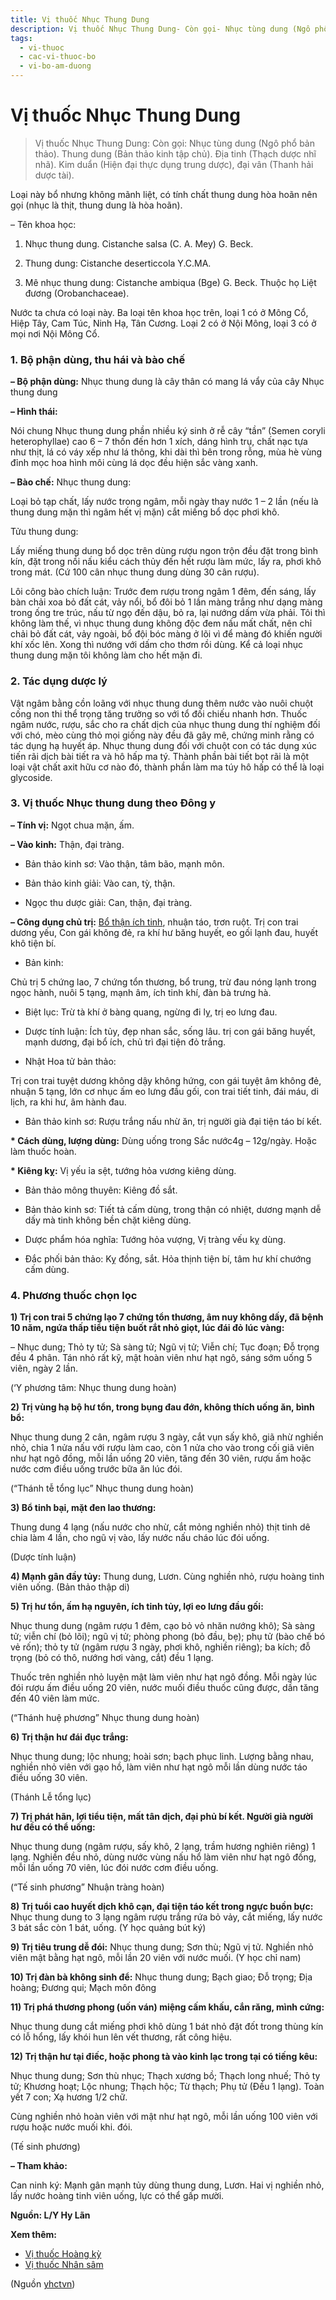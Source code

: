 ```yaml
---
title: Vị thuốc Nhục Thung Dung
description: Vị thuốc Nhục Thung Dung- Còn gọi- Nhục tùng dung (Ngô phổ bản thảo). Thung dung (Bản thảo kinh tập chủ). Địa tinh (Thạch dược nhĩ nhã). Kim duẩn (Hiện đại thực dụng trung dược), đại vân (Thanh hải dược tài).
tags:
  - vi-thuoc
  - cac-vi-thuoc-bo
  - vi-bo-am-duong
---
```


# Vị thuốc Nhục Thung Dung 

> Vị thuốc Nhục Thung Dung: Còn gọi: Nhục tùng dung (Ngô phổ bản thảo). Thung dung (Bản thảo kinh tập chủ). Địa tinh (Thạch dược nhĩ nhã). Kim duẩn (Hiện đại thực dụng trung dược), đại vân (Thanh hải dược tài).

Loại này bổ nhưng không mãnh liệt, có tính chất thung dung hòa hoãn nên gọi (nhục là thịt, thung dung là hòa hoãn).

– Tên khoa học: 

1) Nhục thung dung. Cistanche salsa (C. A. Mey) G. Beck.

2) Thung dung: Cistanche deserticcola Y.C.MA. 

3) Mê nhục thung dung: Cistanche ambiqua (Bge) G. Beck. Thuộc họ Liệt đương (Orobanchaceae).

Nước ta chưa có loại này. Ba loại tên khoa học trên, loại 1 có ở Mông Cổ, Hiệp Tây, Cam Túc, Ninh Hạ, Tân Cương. Loại 2 có ở Nội Mông, loại 3 có ở mọi nơi Nội Mông Cổ.

### 1. Bộ phận dùng, thu hái và bào chế

**– Bộ phận dùng:** Nhục thung dung là cây thân có mang lá vẩy của cây Nhục thung dung 

**– Hình thái:**

Nói chung Nhục thung dung phần nhiều ký sinh ở rễ cây “tần” (Semen coryli heterophyllae) cao 6 – 7 thốn đến hơn 1 xích, dáng hình trụ, chất nạc tựa như thịt, lá có váy xếp như lá thông, khi dài thì bên trong rỗng, mùa hè vùng đỉnh mọc hoa hình môi cùng lá dọc đều hiện sắc vàng xanh.

**– Bào chế:** Nhục thung dung:

Loại bỏ tạp chất, lấy nước trong ngâm, mỗi ngày thay nước 1 – 2 lần (nếu là thung dung mặn thì ngâm hết vị mặn) cắt miếng bổ dọc phơi khô.

Tửu thung dung:

Lấy miếng thung dung bổ dọc trên dùng rượu ngon trộn đều đặt trong bình kín, đặt trong nồi nấu kiểu cách thủy đến hết rượu làm mức, lấy ra, phơi khô trong mát. (Cứ 100 cân nhục thung dung dùng 30 cân rượu).

Lôi công bào chích luận: Trước đem rượu trong ngâm 1 đêm, đến sáng, lấy bàn chải xoa bỏ đất cát, vảy nổi, bổ đôi bỏ 1 lần màng trắng như dạng màng trong ống tre trúc, nấu từ ngọ đến dậu, bỏ ra, lại nướng dấm vừa phải. Tôi thì không làm thế, vì nhục thung dung không độc đem nấu mất chất, nên chỉ chải bỏ đất cát, vảy ngoài, bổ đội bóc màng ở lõi vì để màng đó khiến người khí xốc lên. Xong thì nướng với dấm cho thơm rồi dùng. Kể cả loại nhục thung dung mặn tôi không làm cho hết mặn đi.

### 2. Tác dụng dược lý

Vật ngâm bằng cồn loãng với nhục thung dung thêm nước vào nuôi chuột cống non thi thể trọng tăng trưởng so với tổ đối chiếu nhanh hơn. Thuốc ngâm nước, rượu, sắc cho ra chất dịch của nhục thung dung thí nghiệm đối với chó, mèo cùng thỏ mọi giống này đều đã gây mê, chứng minh rằng có tác dụng hạ huyết áp. Nhục thung dung đối với chuột con có tác dụng xúc tiến rãi dịch bài tiết ra và hô hấp ma tý. Thành phần bài tiết bọt rãi là một loại vật chất axit hữu cơ nào đó, thành phần làm ma túy hô hấp có thể là loại glycoside.

### 3. Vị thuốc Nhục thung dung theo Đông y

**– Tính vị:** Ngọt chua mặn, ấm. 

**– Vào kinh:** Thận, đại tràng.

+ Bản thảo kinh sơ: Vào thận, tâm bão, mạnh môn. 

+ Bản thảo kinh giải: Vào can, tỳ, thận. 

+ Ngọc thu dược giải: Can, thận, đại tràng. 

**– Công dụng chủ trị:** [Bổ thận ích tinh](/yhctvn/dai-cuong-thuoc-bo-dong-y/), nhuận táo, trơn ruột. Trị con trai dương yếu, Con gái không đẻ, ra khí hư băng huyết, eo gối lạnh đau, huyết khô tiện bí.

+ Bản kinh:

Chủ trị 5 chứng lao, 7 chứng tổn thương, bổ trung, trừ đau nóng lạnh trong ngọc hành, nuôi 5 tạng, mạnh âm, ích tinh khí, đàn bà trưng hà.

+ Biệt lục: Trừ tà khí ở bàng quang, ngừng đi lỵ, trị eo lưng đau. 

+ Dược tính luận: Ích tủy, đẹp nhan sắc, sống lâu. trị con gái băng huyết, mạnh dương, đại bổ ích, chủ trì đại tiện đỏ trắng.

+ Nhật Hoa tử bản thảo:

Trị con trai tuyệt dương không dậy không hứng, con gái tuyệt âm không đẻ, nhuận 5 tạng, lớn cơ nhục ấm eo lưng đầu gối, con trai tiết tinh, đái máu, di lịch, ra khi hư, âm hành đau.

+ Bản thảo kinh sơ: Rượu trắng nấu nhừ ăn, trị người già đại tiện táo bí kết.

**\* Cách dùng, lượng dùng:** Dùng uống trong Sắc nước4g – 12g/ngày. Hoặc làm thuốc hoàn.

**\* Kiêng kỵ:** Vị yếu ỉa sệt, tướng hỏa vương kiêng dùng.

+ Bản thảo mông thuyên: Kiêng đồ sắt. 

+ Bản thảo kinh sơ: Tiết tả cấm dùng, trong thận có nhiệt, dương mạnh dễ dấy mà tinh không bền chặt kiêng dùng.

+ Dược phẩm hóa nghĩa: Tướng hỏa vượng, Vị tràng vếu kỵ dùng.

+ Đắc phối bản thảo: Kỵ đồng, sắt. Hỏa thịnh tiện bí, tâm hư khí chướng cấm dùng.

### 4. Phương thuốc chọn lọc

**1) Trị con trai 5 chứng lạo 7 chứng tổn thương, âm nuy không dấy, đã bệnh 10 năm, ngứa thấp tiểu tiện buốt rắt nhỏ giọt, lúc đái đỏ lúc vàng:**

– Nhục dung; Thỏ ty tử; Sà sàng tử; Ngũ vị tử; Viễn chí; Tục đoạn; Đỗ trọng đều 4 phân. Tán nhỏ rất kỹ, mật hoàn viên như hạt ngô, sáng sớm uống 5 viên, ngày 2 lần.

(‘Y phương tâm: Nhục thung dung hoàn) 

**2) Trị vùng hạ bộ hư tổn, trong bụng đau đớn, không thích uống ăn, bình bổ:**

Nhục thung dung 2 cân, ngâm rượu 3 ngày, cắt vụn sấy khô, giã nhừ nghiền nhỏ, chia 1 nửa nấu với rượu làm cao, còn 1 nửa cho vào trong cối giã viên như hạt ngô đồng, mỗi lần uống 20 viên, tăng đến 30 viên, rượu ấm hoặc nước cơm điều uống trước bữa ăn lúc đói.

(“Thánh tễ tổng lục” Nhục thung dung hoàn)

**3) Bổ tinh bại, mặt đen lao thương:**

Thung dung 4 lạng (nấu nước cho nhừ, cắt mỏng nghiền nhỏ) thịt tinh dê chia làm 4 lần, cho ngũ vị vào, lấy nước nấu cháo lúc đói uống.

(Dược tính luận) 

**4) Mạnh gân đầy tủy:** Thung dung, Lươn. Cùng nghiền nhỏ, rượu hoàng tinh viên uống. (Bản thảo thập di)

**5) Trị hư tổn, ấm hạ nguyên, ích tinh tủy, lợi eo lưng đầu gối:**

Nhục thung dung (ngâm rượu 1 đêm, cạo bỏ vỏ nhăn nướng khô); Sà sàng tử; viễn chí (bỏ lõi); ngũ vị tử; phòng phong (bỏ đầu, bẹ); phụ tử (bào chế bó vẻ rốn); thỏ ty tử (ngâm rượu 3 ngày, phơi khô, nghiền riêng); ba kích; đỗ trọng (bỏ có thô, nướng hơi vàng, cắt) đều 1 lạng.

Thuốc trên nghiền nhỏ luyện mật làm viên như hạt ngô đồng. Mỗi ngày lúc đói rượu ấm điều uống 20 viên, nước muối điều thuốc cũng được, dần tăng đến 40 viên làm mức.

(“Thánh huệ phương” Nhục thung dung hoàn)

**6) Trị thận hư đái đục trắng:**

Nhục thung dung; lộc nhung; hoài sơn; bạch phục linh. Lượng bằng nhau, nghiền nhỏ viên với gạo hồ, làm viên như hạt ngô mỗi lần dùng nước táo điều uống 30 viên.

(Thánh Lễ tổng lục)

**7) Trị phát hãn, lợi tiểu tiện, mất tân dịch, đại phủ bí kết. Người già người hư đều có thể uống:**

Nhục thung dung (ngâm rượu, sấy khô, 2 lạng, trầm hương nghiên riêng) 1 lạng. Nghiền đều nhỏ, dùng nước vùng nấu hổ làm viên như hạt ngô đồng, mỗi lần uống 70 viên, lúc đói nước cơm điều uống.

(“Tế sinh phương” Nhuận tràng hoàn) 

**8) Trị tuổi cao huyết dịch khô cạn, đại tiện táo kết trong ngực buồn bực:** Nhục thung dung to 3 lạng ngâm rượu trắng rứa bỏ vảy, cắt miếng, lấy nước 3 bát sắc còn 1 bát, uống. (Y học quảng bút ký) 

**9) Trị tiêu trung dễ đói:** Nhục thung dung; Sơn thù; Ngũ vị tử. Nghiền nhỏ viên mật bằng hạt ngô, mỗi lần 20 viên với nước muối. (Y học chỉ nam) 

**10) Trị đàn bà không sinh để:** Nhục thung dung; Bạch giao; Đỗ trọng; Địa hoàng; Đương qui; Mạch môn đông

**11) Trị phá thương phong (uốn ván) miệng cấm khấu, cắn răng, mình cứng:**

Nhục thung dung cắt miếng phơi khô dùng 1 bát nhỏ đặt đốt trong thùng kín có lỗ hổng, lấy khói hun lên vết thương, rất công hiệu.

**12) Trị thận hư tại điếc, hoặc phong tà vào kinh lạc trong tại có tiếng kêu:**

Nhục thung dung; Sơn thù nhục; Thạch xương bồ; Thạch long nhuế; Thỏ ty tử; Khương hoạt; Lộc nhung; Thạch hộc; Từ thạch; Phụ tử (Đều 1 lạng). Toàn yết 7 con; Xạ hương 1/2 chữ.

Cùng nghiền nhỏ hoàn viên với mật như hạt ngô, mỗi lần uống 100 viên với rượu hoặc nước muối khi. đói.

(Tế sinh phương) 

**– Tham khảo:**

Can ninh ký: Mạnh gân mạnh tủy dùng thung dung, Lươn. Hai vị nghiền nhỏ, lấy nước hoàng tinh viên uống, lực có thể gấp mười. 

**Nguồn: L/Y Hy Lãn** 

**Xem thêm:**

* [Vị thuốc Hoàng kỳ](/yhctvn/vi-thuoc-hoang-ky/)
* [Vị thuốc Nhân sâm](/yhctvn/vi-thuoc-nhan-sam/)

(Nguồn <a href="https://yhctvn.com/vi-thuoc-nhuc-thung-dung/" target="_blank">yhctvn</a>)
